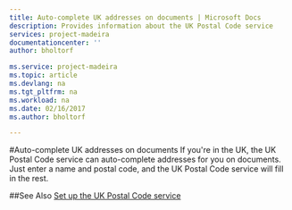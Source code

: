 ```yaml
---
title: Auto-complete UK addresses on documents | Microsoft Docs
description: Provides information about the UK Postal Code service
services: project-madeira
documentationcenter: ''
author: bholtorf

ms.service: project-madeira
ms.topic: article
ms.devlang: na
ms.tgt_pltfrm: na
ms.workload: na
ms.date: 02/16/2017
ms.author: bholtorf

---
```


#Auto-complete UK addresses on documents
If you're in the UK, the UK Postal Code service can auto-complete addresses for you on documents. Just enter a name and postal code, and the UK Postal Code service will fill in the rest.  
  
  

##See Also
[Set up the UK Postal Code service](uk-setup-postal-code-service.md)
